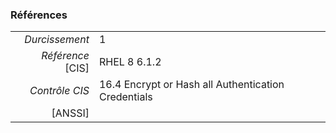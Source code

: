 ### Références

|                 |    |
|----------------:|:---|
|   *Durcissement*| 1 |
|*Référence* [CIS]| RHEL 8 6.1.2 |
|   *Contrôle CIS*| 16.4 Encrypt or Hash all Authentication Credentials |
|          [ANSSI]|  |
